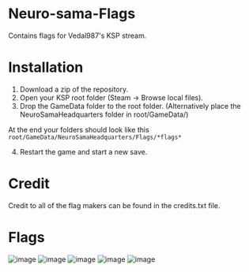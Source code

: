 # Neuro-sama-Flags
Contains flags for Vedal987's KSP stream.

# Installation
1. Download a zip of the repository.
2. Open your KSP root folder (Steam -> Browse local files).
3. Drop the GameData folder to the root folder.
(Alternatively place the NeuroSamaHeadquarters folder in root/GameData/)

At the end your folders should look like this
`root/GameData/NeuroSamaHeadquarters/Flags/*flags*`

4. Restart the game and start a new save.

# Credit
Credit to all of the flag makers can be found in the credits.txt file.

# Flags
![image](https://github.com/Tumppi066/Neuro-sama-Flags/assets/83072683/6e7360fa-f938-4f8a-8569-d1be2a479ba1)
![image](https://github.com/Tumppi066/Neuro-sama-Flags/assets/83072683/da184b39-a855-450c-b6da-87d278dc88e9)
![image](https://github.com/Tumppi066/Neuro-sama-Flags/assets/83072683/fb58bfda-35cf-4f29-9b35-bfda318a2120)
![image](https://github.com/Tumppi066/Neuro-sama-Flags/assets/83072683/999076dd-850c-443a-b1e2-948a83aafd9f)
![image](https://github.com/Tumppi066/Neuro-sama-Flags/assets/83072683/3fed5f9c-12b4-4253-a6b7-86fb9da0ee2c)

